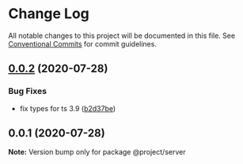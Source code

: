 # Change Log

All notable changes to this project will be documented in this file.
See [Conventional Commits](https://conventionalcommits.org) for commit guidelines.

## [0.0.2](https://github.com/IIIristraM/lerna-ts/compare/@project/server@0.0.1...@project/server@0.0.2) (2020-07-28)


### Bug Fixes

* fix types for ts 3.9 ([b2d37be](https://github.com/IIIristraM/lerna-ts/commit/b2d37be17ac3d9180a002eae88daa2e1626c4527))





## 0.0.1 (2020-07-28)

**Note:** Version bump only for package @project/server

